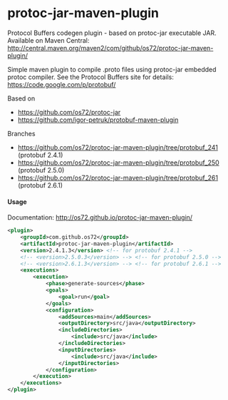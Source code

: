 protoc-jar-maven-plugin
=======================

Protocol Buffers codegen plugin - based on protoc-jar executable JAR. Available on Maven Central: http://central.maven.org/maven2/com/github/os72/protoc-jar-maven-plugin/

Simple maven plugin to compile .proto files using protoc-jar embedded protoc compiler. See the Protocol Buffers site for details: https://code.google.com/p/protobuf/

Based on
* https://github.com/os72/protoc-jar
* https://github.com/igor-petruk/protobuf-maven-plugin

Branches
* https://github.com/os72/protoc-jar-maven-plugin/tree/protobuf_241 (protobuf 2.4.1)
* https://github.com/os72/protoc-jar-maven-plugin/tree/protobuf_250 (protobuf 2.5.0)
* https://github.com/os72/protoc-jar-maven-plugin/tree/protobuf_261 (protobuf 2.6.1)

#### Usage

Documentation: http://os72.github.io/protoc-jar-maven-plugin/

```xml
<plugin>
	<groupId>com.github.os72</groupId>
	<artifactId>protoc-jar-maven-plugin</artifactId>
	<version>2.4.1.3</version> <!-- for protobuf 2.4.1 -->
	<!-- <version>2.5.0.3</version> --> <!-- for protobuf 2.5.0 -->
	<!-- <version>2.6.1.3</version> --> <!-- for protobuf 2.6.1 -->
	<executions>
		<execution>
			<phase>generate-sources</phase>
			<goals>
				<goal>run</goal>
			</goals>
			<configuration>
				<addSources>main</addSources>
				<outputDirectory>src/java</outputDirectory>
				<includeDirectories>
					<include>src/java</include>
				</includeDirectories>
				<inputDirectories>
					<include>src/java</include>
				</inputDirectories>
			</configuration>
		</execution>
	</executions>
</plugin>
```
